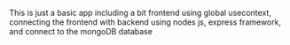 This is just a basic app including a bit frontend using global usecontext, connecting the frontend with backend using nodes js, express 
framework, and connect to the mongoDB database
